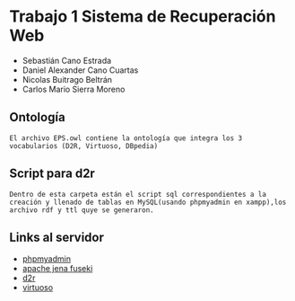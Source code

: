 # Trabajo 1 Sistema de Recuperación Web
  - Sebastián Cano Estrada
  - Daniel Alexander Cano Cuartas
  - Nicolas Buitrago Beltrán
  - Carlos Mario Sierra Moreno
 
 ## Ontología
    El archivo EPS.owl contiene la ontología que integra los 3 vocabularios (D2R, Virtuoso, DBpedia)

 ## Script para d2r
    Dentro de esta carpeta están el script sql correspondientes a la creación y llenado de tablas en MySQL(usando phpmyadmin en xampp),los archivo rdf y ttl quye se generaron.

  ## Links al servidor
  
  * [phpmyadmin](http://52.67.23.207/phpmyadmin/)
  * [apache jena fuseki](http:52.67.23.207:3030)
  * [d2r](http://52.67.23.207:2020)
  * [virtuoso](http://52.67.23.207:8890)